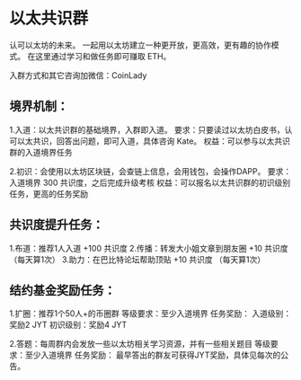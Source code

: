 # 以太共识群

认可以太坊的未来。
一起用以太坊建立一种更开放，更高效，更有趣的协作模式。
在这里通过学习和做任务即可赚取 ETH。

入群方式和其它咨询加微信：CoinLady

## 境界机制：
1.入道：以太共识群的基础境界，入群即入道。
要求：只要读过以太坊白皮书，认可以太共识，回答出问题，即可入道，具体咨询 Kate。
权益：可以参与以太共识群的入道境界任务

2.初识：会使用以太坊区块链，会查链上信息，会用钱包，会操作DAPP。
要求：入道境界 300 共识度，之后完成升级考核
权益：可以报名以太共识群的初识级别任务，更高的任务奖励

## 共识度提升任务：
1.布道：推荐1人入道                      +100 共识度
2.传播：转发大小姐文章到朋友圈   +10   共识度 （每天算1次）
3.助力：在巴比特论坛帮助顶贴      +10   共识度 （每天算1次）

## 结约基金奖励任务：
1.扩圈：推荐1个50人+的币圈群
等级要求：至少入道境界
任务奖励：
入道级别：奖励2 JYT
初识级别：奖励4 JYT

2.答题：每周群内会发放一些以太坊相关学习资源，并有一些相关题目
等级要求：至少入道境界
任务奖励：
最早答出的群友可获得JYT奖励，具体见每次的公告。
